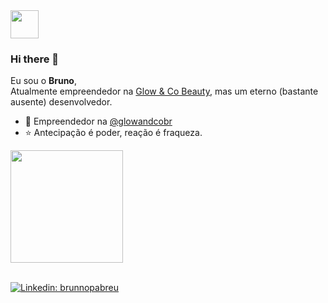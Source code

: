 <img height="45em" src="https://skillicons.dev/icons?i=github,cs" />

### Hi there 👋

Eu sou o **Bruno**,<br>
Atualmente empreendedor na [Glow & Co Beauty](https://glowandco.com.br), mas um eterno (bastante ausente) desenvolvedor.

- 🚀 Empreendedor na [@glowandcobr](https://instagram.com/glowandcobr)
- ⭐ Antecipação é poder, reação é fraqueza.

<div>
  <img height="180em" src="https://github-readme-stats.vercel.app/api?username=brunnopabreu&show_icons=true&theme=onedark&include_all_commits=true&count_private=true" />
  <!-- <img height="180em" src="https://github-readme-stats.vercel.app/api/top-langs/?username=brunnopabreu&layout=compact&theme=onedark" /> --!>
</div>
  
<br>[![Linkedin: brunnopabreu](https://img.shields.io/badge/-brunnopabreu-blue?style=flat-square&logo=Linkedin&logoColor=white&link=https://www.linkedin.com/in/brunnopabreu/)](https://www.linkedin.com/in/brunnopabreu/)
